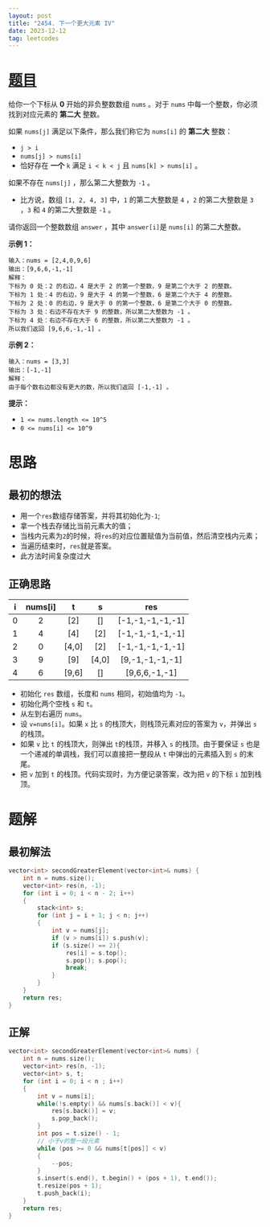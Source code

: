 ```yaml
---
layout: post
title: "2454. 下一个更大元素 IV"
date: 2023-12-12
tag: leetcodes
---
```


# [题目](https://leetcode.cn/problems/next-greater-element-iv/) 

给你一个下标从 **0** 开始的非负整数数组 `nums` 。对于 `nums` 中每一个整数，你必须找到对应元素的 **第二大** 整数。

如果 `nums[j]` 满足以下条件，那么我们称它为 `nums[i]` 的 **第二大** 整数：

- `j > i`
- `nums[j] > nums[i]`
- 恰好存在 **一个** `k` 满足 `i < k < j` 且 `nums[k] > nums[i]` 。

如果不存在 `nums[j]` ，那么第二大整数为 `-1` 。

- 比方说，数组 `[1, 2, 4, 3]` 中，`1` 的第二大整数是 `4` ，`2` 的第二大整数是 `3` ，`3` 和 `4` 的第二大整数是 `-1` 。

请你返回一个整数数组 `answer` ，其中 `answer[i]`是 `nums[i]` 的第二大整数。

 

**示例 1：**

```
输入：nums = [2,4,0,9,6]
输出：[9,6,6,-1,-1]
解释：
下标为 0 处：2 的右边，4 是大于 2 的第一个整数，9 是第二个大于 2 的整数。
下标为 1 处：4 的右边，9 是大于 4 的第一个整数，6 是第二个大于 4 的整数。
下标为 2 处：0 的右边，9 是大于 0 的第一个整数，6 是第二个大于 0 的整数。
下标为 3 处：右边不存在大于 9 的整数，所以第二大整数为 -1 。
下标为 4 处：右边不存在大于 6 的整数，所以第二大整数为 -1 。
所以我们返回 [9,6,6,-1,-1] 。
```

**示例 2：**

```
输入：nums = [3,3]
输出：[-1,-1]
解释：
由于每个数右边都没有更大的数，所以我们返回 [-1,-1] 。
```

 

**提示：**

- `1 <= nums.length <= 10^5`
- `0 <= nums[i] <= 10^9`



# 思路

## 最初的想法

* 用一个`res`数组存储答案，并将其初始化为`-1`;
* 拿一个栈去存储比当前元素大的值；
* 当栈内元素为`2`的时候，将`res`的对应位置赋值为当前值，然后清空栈内元素；
* 当遍历结束时，`res`就是答案。
* 此方法时间复杂度过大

## 正确思路

|  i   | nums[i] |   t   |   s   |       res        |
| :--: | :-----: | :---: | :---: | :--------------: |
|  0   |    2    |  [2]  |  []   | [-1,-1,-1,-1,-1] |
|  1   |    4    |  [4]  |  [2]  | [-1,-1,-1,-1,-1] |
|  2   |    0    | [4,0] |  [2]  | [-1,-1,-1,-1,-1] |
|  3   |    9    |  [9]  | [4,0] | [9,-1,-1,-1,-1]  |
|  4   |    6    | [9,6] |  []   |  [9,6,6,-1,-1]   |



* 初始化 `res` 数组，长度和 `nums` 相同，初始值均为 `-1`。
* 初始化两个空栈 `s` 和 `t`。
* 从左到右遍历 `nums`。
* 设 `v=nums[i]`。如果 `x` 比 `s` 的栈顶大，则栈顶元素对应的答案为 `v`，并弹出 `s` 的栈顶。
* 如果 `v` 比 `t` 的栈顶大，则弹出 `t`的栈顶，并移入 `s` 的栈顶。由于要保证 `s` 也是一个递减的单调栈，我们可以直接把一整段从 `t` 中弹出的元素插入到 `s` 的末尾。
* 把 `v` 加到 `t` 的栈顶。代码实现时，为方便记录答案，改为把 `v` 的下标 `i` 加到栈顶。



# 题解

## 最初解法

```c++
vector<int> secondGreaterElement(vector<int>& nums) {
    int n = nums.size();
    vector<int> res(n, -1);    
    for (int i = 0; i < n - 2; i++)
    {
        stack<int> s;
        for (int j = i + 1; j < n; j++)
        {
            int v = nums[j];
            if (v > nums[i]) s.push(v);
            if (s.size() == 2){
                res[i] = s.top();
                s.pop(); s.pop();
                break;
            }
        }
    }
    return res;
}
```



## 正解

```c++
vector<int> secondGreaterElement(vector<int>& nums) {
    int n = nums.size();
    vector<int> res(n, -1);    
    vector<int> s, t;
    for (int i = 0; i < n ; i++)
    {
        int v = nums[i];
        while(!s.empty() && nums[s.back()] < v){
            res[s.back()] = v;
            s.pop_back();
        }
        int pos = t.size() - 1;
        // 小于v的整一段元素
        while (pos >= 0 && nums[t[pos]] < v)
        {
            --pos;
        }
        s.insert(s.end(), t.begin() + (pos + 1), t.end());
        t.resize(pos + 1);
        t.push_back(i);
    }
    return res;
}
```

